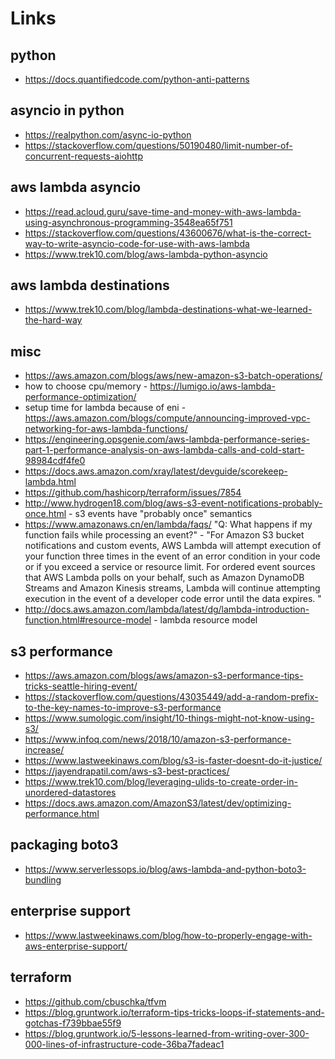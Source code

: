 # Links

## python
* https://docs.quantifiedcode.com/python-anti-patterns

## asyncio in python
* https://realpython.com/async-io-python
* https://stackoverflow.com/questions/50190480/limit-number-of-concurrent-requests-aiohttp

## aws lambda asyncio
* https://read.acloud.guru/save-time-and-money-with-aws-lambda-using-asynchronous-programming-3548ea65f751
* https://stackoverflow.com/questions/43600676/what-is-the-correct-way-to-write-asyncio-code-for-use-with-aws-lambda
* https://www.trek10.com/blog/aws-lambda-python-asyncio

## aws lambda destinations
* https://www.trek10.com/blog/lambda-destinations-what-we-learned-the-hard-way

## misc
* https://aws.amazon.com/blogs/aws/new-amazon-s3-batch-operations/
* how to choose cpu/memory - https://lumigo.io/aws-lambda-performance-optimization/
* setup time for lambda because of eni - https://aws.amazon.com/blogs/compute/announcing-improved-vpc-networking-for-aws-lambda-functions/
* https://engineering.opsgenie.com/aws-lambda-performance-series-part-1-performance-analysis-on-aws-lambda-calls-and-cold-start-98984cdf4fe0
* https://docs.aws.amazon.com/xray/latest/devguide/scorekeep-lambda.html
* https://github.com/hashicorp/terraform/issues/7854
* http://www.hydrogen18.com/blog/aws-s3-event-notifications-probably-once.html - s3 events have "probably once" semantics
* https://www.amazonaws.cn/en/lambda/faqs/ "Q: What happens if my function fails while processing an event?" -
"For Amazon S3 bucket notifications and custom events, AWS Lambda will attempt execution of your function three times in the event of an error condition in your code or if you exceed a service or resource limit. For ordered event sources that AWS Lambda polls on your behalf, such as Amazon DynamoDB Streams and Amazon Kinesis streams, Lambda will continue attempting execution in the event of a developer code error until the data expires. "
* http://docs.aws.amazon.com/lambda/latest/dg/lambda-introduction-function.html#resource-model - lambda resource model

## s3 performance
* https://aws.amazon.com/blogs/aws/amazon-s3-performance-tips-tricks-seattle-hiring-event/
* https://stackoverflow.com/questions/43035449/add-a-random-prefix-to-the-key-names-to-improve-s3-performance
* https://www.sumologic.com/insight/10-things-might-not-know-using-s3/
* https://www.infoq.com/news/2018/10/amazon-s3-performance-increase/
* https://www.lastweekinaws.com/blog/s3-is-faster-doesnt-do-it-justice/
* https://jayendrapatil.com/aws-s3-best-practices/
* https://www.trek10.com/blog/leveraging-ulids-to-create-order-in-unordered-datastores
* https://docs.aws.amazon.com/AmazonS3/latest/dev/optimizing-performance.html

## packaging boto3
* https://www.serverlessops.io/blog/aws-lambda-and-python-boto3-bundling

## enterprise support
* https://www.lastweekinaws.com/blog/how-to-properly-engage-with-aws-enterprise-support/

## terraform
* https://github.com/cbuschka/tfvm
* https://blog.gruntwork.io/terraform-tips-tricks-loops-if-statements-and-gotchas-f739bbae55f9
* https://blog.gruntwork.io/5-lessons-learned-from-writing-over-300-000-lines-of-infrastructure-code-36ba7fadeac1


